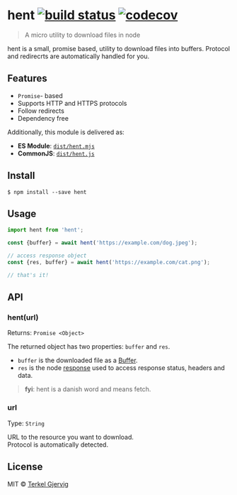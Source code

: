 # hent [![build status](https://badgen.now.sh/github/status/terkelg/hent)](https://github.com/terkelg/hent/actions) [![codecov](https://badgen.now.sh/codecov/c/github/terkelg/hent)](https://codecov.io/gh/terkelg/hent)

> A micro utility to download files in node

hent is a small, promise based, utility to download files into buffers.
Protocol and redirecrts are automatically handled for you.


## Features

- `Promise`- based
- Supports HTTP and HTTPS protocols
- Follow redirects
- Dependency free

Additionally, this module is delivered as:

* **ES Module**: [`dist/hent.mjs`](https://unpkg.com/hent/dist/hent.mjs)
* **CommonJS**: [`dist/hent.js`](https://unpkg.com/hent/dist/hent.js)


## Install

```
$ npm install --save hent
```


## Usage

```js
import hent from 'hent';

const {buffer} = await hent('https://example.com/dog.jpeg');

// access response object
const {res, buffer} = await hent('https://example.com/cat.png');

// that's it!
```


## API

### hent(url)
Returns: `Promise <Object>`

The returned object has two properties: `buffer` and `res`.
- `buffer` is the downloaded file as a [Buffer](https://nodejs.org/api/buffer.html).
- `res` is the node [response](https://nodejs.org/api/http.html#http_class_http_incomingmessage) used to access response status, headers and data.


> **fyi**: hent is a danish word and means fetch.

### url
Type: `String`

URL to the resource you want to download.<br>
Protocol is automatically detected.


## License

MIT © [Terkel Gjervig](https://terkel.com)
